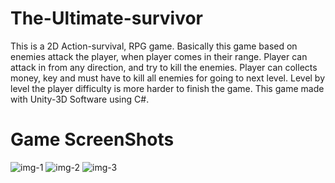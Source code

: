 # The-Ultimate-survivor

This is a 2D Action-survival, RPG game. Basically this game based on enemies attack the player, when player
comes in their range. Player can attack in from any direction, and try to kill the enemies. Player can collects money,
key and must have to kill all enemies for going to next level. Level by level the player difficulty is more harder to
finish the game. This game made with Unity-3D Software using C#. 

# Game ScreenShots
![img-1](https://user-images.githubusercontent.com/82975383/201226388-bee6739f-9745-4520-a55e-e173fee4a963.PNG)
![img-2](https://user-images.githubusercontent.com/82975383/201226395-52130627-8ec4-401f-b801-940d0973f6e3.PNG)
![img-3](https://user-images.githubusercontent.com/82975383/201226401-6ecee4dc-0276-4b56-b0f3-b7d4c898f26d.PNG)
